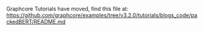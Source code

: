 Graphcore Tutorials have moved, find this file at:
https://github.com/graphcore/examples/tree/v3.2.0/tutorials/blogs_code/packedBERT/README.md
